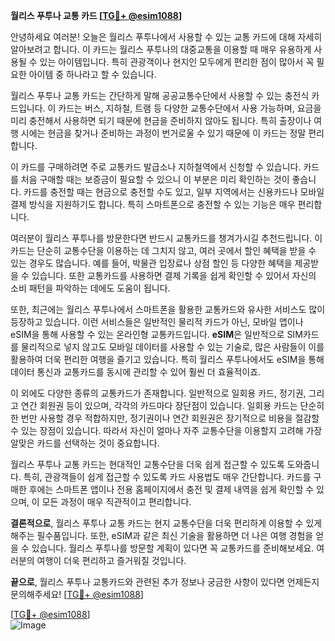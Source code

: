 **월리스 푸투나 교통 카드 [[TG💪+ @esim1088](https://t.me/s/esim1088)]**

안녕하세요 여러분! 오늘은 월리스 푸투나에서 사용할 수 있는 교통 카드에 대해 자세히 알아보려고 합니다. 이 카드는 월리스 푸투나의 대중교통을 이용할 때 매우 유용하게 사용될 수 있는 아이템입니다. 특히 관광객이나 현지인 모두에게 편리한 점이 많아서 꼭 필요한 아이템 중 하나라고 할 수 있습니다.

월리스 푸투나 교통 카드는 간단하게 말해 공공교통수단에서 사용할 수 있는 충전식 카드입니다. 이 카드는 버스, 지하철, 트램 등 다양한 교통수단에서 사용 가능하며, 요금을 미리 충전해서 사용하면 되기 때문에 현금을 준비하지 않아도 됩니다. 특히 출장이나 여행 시에는 현금을 찾거나 준비하는 과정이 번거로울 수 있기 때문에 이 카드는 정말 편리합니다.

이 카드를 구매하려면 주로 교통카드 발급소나 지하철역에서 신청할 수 있습니다. 카드를 처음 구매할 때는 보증금이 필요할 수 있으니 이 부분은 미리 확인하는 것이 좋습니다. 카드를 충전할 때는 현금으로 충전할 수도 있고, 일부 지역에서는 신용카드나 모바일 결제 방식을 지원하기도 합니다. 특히 스마트폰으로 충전할 수 있는 기능은 매우 편리합니다.

여러분이 월리스 푸투나를 방문한다면 반드시 교통카드를 챙겨가시길 추천드립니다. 이 카드는 단순히 교통수단을 이용하는 데 그치지 않고, 여러 곳에서 할인 혜택을 받을 수 있는 경우도 많습니다. 예를 들어, 박물관 입장료나 상점 할인 등 다양한 혜택을 제공받을 수 있습니다. 또한 교통카드를 사용하면 결제 기록을 쉽게 확인할 수 있어서 자신의 소비 패턴을 파악하는 데에도 도움이 됩니다.

또한, 최근에는 월리스 푸투나에서 스마트폰을 활용한 교통카드와 유사한 서비스도 많이 등장하고 있습니다. 이런 서비스들은 일반적인 물리적 카드가 아닌, 모바일 앱이나 eSIM을 통해 사용할 수 있는 온라인형 교통카드입니다. **eSIM**은 일반적으로 SIM카드를 물리적으로 넣지 않고도 모바일 데이터를 사용할 수 있는 기술로, 많은 사람들이 이를 활용하여 더욱 편리한 여행을 즐기고 있습니다. 특히 월리스 푸투나에서도 eSIM을 통해 데이터 통신과 교통카드를 동시에 관리할 수 있어 훨씬 더 효율적이죠.

이 외에도 다양한 종류의 교통카드가 존재합니다. 일반적으로 일회용 카드, 정기권, 그리고 연간 회원권 등이 있으며, 각각의 카드마다 장단점이 있습니다. 일회용 카드는 단순히 한 번만 사용할 경우 적합하지만, 정기권이나 연간 회원권은 장기적으로 비용을 절감할 수 있는 장점이 있습니다. 따라서 자신이 얼마나 자주 교통수단을 이용할지 고려해 가장 알맞은 카드를 선택하는 것이 중요합니다.

월리스 푸투나 교통 카드는 현대적인 교통수단을 더욱 쉽게 접근할 수 있도록 도와줍니다. 특히, 관광객들이 쉽게 접근할 수 있도록 카드 사용법도 매우 간단합니다. 카드를 구매한 후에는 스마트폰 앱이나 전용 홈페이지에서 충전 및 결제 내역을 쉽게 확인할 수 있으며, 이 모든 과정이 매우 직관적이고 편리합니다.

**결론적으로**, 월리스 푸투나 교통 카드는 현지 교통수단을 더욱 편리하게 이용할 수 있게 해주는 필수품입니다. 또한, eSIM과 같은 최신 기술을 활용하면 더 나은 여행 경험을 얻을 수 있습니다. 월리스 푸투나를 방문할 계획이 있다면 꼭 교통카드를 준비해보세요. 여러분의 여행이 더욱 편리하고 즐거워질 것입니다.

**끝으로**, 월리스 푸투나 교통카드와 관련된 추가 정보나 궁금한 사항이 있다면 언제든지 문의해주세요! [[TG💪+ @esim1088](https://t.me/s/esim1088)] 

[[TG💪+ @esim1088](https://t.me/s/esim1088)]  
![Image](https://i.postimg.cc/Y0z9fWf4/image.png)